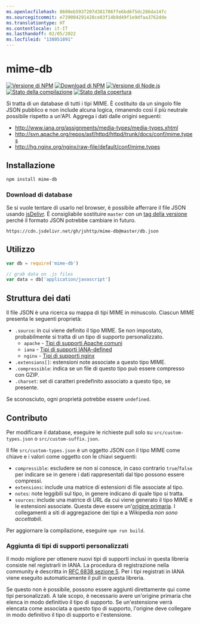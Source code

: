 ```yaml
---
ms.openlocfilehash: 8600eb5937207d381706ffe6bd6f5dc286da14fc
ms.sourcegitcommit: e739004291428ce83f14b9d49f1e9dfaa3762dde
ms.translationtype: HT
ms.contentlocale: it-IT
ms.lasthandoff: 02/05/2022
ms.locfileid: "138051891"
---
```

# <a name="mime-db"></a>mime-db

[![Versione di NPM][npm-version-image]][npm-url]
[![Download di NPM][npm-downloads-image]][npm-url]
[![Versione di Node.js][node-image]][node-url]
[![Stato della compilazione][ci-image]][ci-url]
[![Stato della copertura][coveralls-image]][coveralls-url]

Si tratta di un database di tutti i tipi MIME.
È costituito da un singolo file JSON pubblico e non include alcuna logica, rimanendo così il più neutrale possibile rispetto a un'API.
Aggrega i dati dalle origini seguenti:

- http://www.iana.org/assignments/media-types/media-types.xhtml
- http://svn.apache.org/repos/asf/httpd/httpd/trunk/docs/conf/mime.types
- http://hg.nginx.org/nginx/raw-file/default/conf/mime.types

## <a name="installation"></a>Installazione

```bash
npm install mime-db
```

### <a name="database-download"></a>Download di database

Se si vuole tentare di usarlo nel browser, è possibile afferrare il file JSON usando [jsDelivr](https://www.jsdelivr.com/). È consigliabile sostituire `master` con un [tag della versione](https://github.com/jshttp/mime-db/tags) perché il formato JSON potrebbe cambiare in futuro.

```
https://cdn.jsdelivr.net/gh/jshttp/mime-db@master/db.json
```

## <a name="usage"></a>Utilizzo

```js
var db = require('mime-db')

// grab data on .js files
var data = db['application/javascript']
```

## <a name="data-structure"></a>Struttura dei dati

Il file JSON è una ricerca su mappa di tipi MIME in minuscolo.
Ciascun MIME presenta le seguenti proprietà:

- `.source`: in cui viene definito il tipo MIME.
    Se non impostato, probabilmente si tratta di un tipo di supporto personalizzato.
    - `apache` - [Tipi di supporti Apache comuni](http://svn.apache.org/repos/asf/httpd/httpd/trunk/docs/conf/mime.types)
    - `iana` - [Tipi di supporti IANA-defined](http://www.iana.org/assignments/media-types/media-types.xhtml)
    - `nginx` - [Tipi di supporti nginx](http://hg.nginx.org/nginx/raw-file/default/conf/mime.types)
- `.extensions[]`: estensioni note associate a questo tipo MIME.
- `.compressible`: indica se un file di questo tipo può essere compresso con GZIP.
- `.charset`: set di caratteri predefinito associato a questo tipo, se presente.

Se sconosciuto, ogni proprietà potrebbe essere `undefined`.

## <a name="contributing"></a>Contributo

Per modificare il database, eseguire le richieste pull solo su `src/custom-types.json` o `src/custom-suffix.json`.

Il file `src/custom-types.json` è un oggetto JSON con il tipo MIME come chiave e i valori come oggetto con le chiavi seguenti:

- `compressible`: escludere se non si conosce, in caso contrario `true`/`false` per indicare se in genere i dati rappresentati dal tipo possono essere compressi.
- `extensions`: include una matrice di estensioni di file associate al tipo.
- `notes`: note leggibili sul tipo, in genere indicano di quale tipo si tratta.
- `sources`: include una matrice di URL da cui viene generato il tipo MIME e le estensioni associate. Questa deve essere un'[origine primaria](https://en.wikipedia.org/wiki/Primary_source). I collegamenti a siti di aggregazione dei tipi e a Wikipedia _non sono accettabili_.

Per aggiornare la compilazione, eseguire `npm run build`.

### <a name="adding-custom-media-types"></a>Aggiunta di tipi di supporti personalizzati

Il modo migliore per ottenere nuovi tipi di supporti inclusi in questa libreria consiste nel registrarli in IANA. La procedura di registrazione nella community è descritta in [RFC 6838 sezione 5](http://tools.ietf.org/html/rfc6838#section-5). Per i tipi registrati in IANA viene eseguito automaticamente il pull in questa libreria.

Se questo non è possibile, possono essere aggiunti direttamente qui come tipi personalizzati. A tale scopo, è necessario avere un'origine primaria che elenca in modo definitivo il tipo di supporto. Se un'estensione verrà elencata come associata a questo tipo di supporto, l'origine deve collegare in modo definitivo il tipo di supporto e l'estensione.

[ci-image]: https://badgen.net/github/checks/jshttp/mime-db/master?label=ci
[ci-url]: https://github.com/jshttp/mime-db/actions?query=workflow%3Aci
[coveralls-image]: https://badgen.net/coveralls/c/github/jshttp/mime-db/master
[coveralls-url]: https://coveralls.io/r/jshttp/mime-db?branch=master
[node-image]: https://badgen.net/npm/node/mime-db
[node-url]: https://nodejs.org/en/download
[npm-downloads-image]: https://badgen.net/npm/dm/mime-db
[npm-url]: https://npmjs.org/package/mime-db
[npm-version-image]: https://badgen.net/npm/v/mime-db
